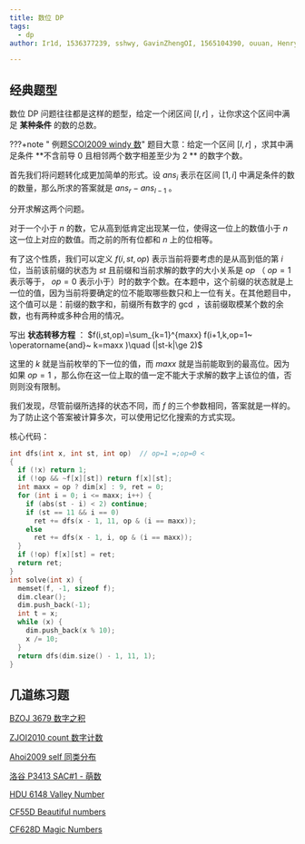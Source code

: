 ```yaml
---
title: 数位 DP
tags:
  - dp
author: Ir1d, 1536377239, sshwy, GavinZhengOI, 1565104390, ouuan, Henry-ZHR

---
```


## 经典题型

数位 DP 问题往往都是这样的题型，给定一个闭区间 $[l,r]$ ，让你求这个区间中满足 **某种条件** 的数的总数。

???+note " 例题[SCOI2009 windy 数](https://loj.ac/problem/10165)"
    题目大意：给定一个区间 $[l,r]$ ，求其中满足条件 **不含前导 $0$ 且相邻两个数字相差至少为 $2$ ** 的数字个数。

首先我们将问题转化成更加简单的形式。设 $ans_i$ 表示在区间 $[1,i]$ 中满足条件的数的数量，那么所求的答案就是 $ans_r-ans_{l-1}$ 。

分开求解这两个问题。

对于一个小于 $n$ 的数，它从高到低肯定出现某一位，使得这一位上的数值小于 $n$ 这一位上对应的数值。而之前的所有位都和 $n$ 上的位相等。

有了这个性质，我们可以定义 $f(i,st,op)$ 表示当前将要考虑的是从高到低的第 $i$ 位，当前该前缀的状态为 $st$ 且前缀和当前求解的数字的大小关系是 $op$ （ $op=1$ 表示等于， $op=0$ 表示小于）时的数字个数。在本题中，这个前缀的状态就是上一位的值，因为当前将要确定的位不能取哪些数只和上一位有关。在其他题目中，这个值可以是：前缀的数字和，前缀所有数字的 $\gcd$ ，该前缀取模某个数的余数，也有两种或多种合用的情况。

写出 **状态转移方程** ： $f(i,st,op)=\sum_{k=1}^{maxx} f(i+1,k,op=1~ \operatorname{and}~ k=maxx )\quad (|st-k|\ge 2)$ 

这里的 $k$ 就是当前枚举的下一位的值，而 $maxx$ 就是当前能取到的最高位。因为如果 $op=1$ ，那么你在这一位上取的值一定不能大于求解的数字上该位的值，否则则没有限制。

我们发现，尽管前缀所选择的状态不同，而 $f$ 的三个参数相同，答案就是一样的。为了防止这个答案被计算多次，可以使用记忆化搜索的方式实现。

核心代码：

```cpp
int dfs(int x, int st, int op)  // op=1 =;op=0 <
{
  if (!x) return 1;
  if (!op && ~f[x][st]) return f[x][st];
  int maxx = op ? dim[x] : 9, ret = 0;
  for (int i = 0; i <= maxx; i++) {
    if (abs(st - i) < 2) continue;
    if (st == 11 && i == 0)
      ret += dfs(x - 1, 11, op & (i == maxx));
    else
      ret += dfs(x - 1, i, op & (i == maxx));
  }
  if (!op) f[x][st] = ret;
  return ret;
}
int solve(int x) {
  memset(f, -1, sizeof f);
  dim.clear();
  dim.push_back(-1);
  int t = x;
  while (x) {
    dim.push_back(x % 10);
    x /= 10;
  }
  return dfs(dim.size() - 1, 11, 1);
}
```

## 几道练习题

 [BZOJ 3679 数字之积](https://www.lydsy.com/JudgeOnline/problem.php?id=3679) 

 [ZJOI2010 count 数字计数](https://loj.ac/problem/10169) 

 [Ahoi2009 self 同类分布](https://www.luogu.com.cn/problem/P4127) 

 [洛谷  P3413 SAC#1 - 萌数](https://www.luogu.com.cn/problem/P3413) 

 [HDU 6148 Valley Number](http://acm.hdu.edu.cn/showproblem.php?pid=6148) 

 [CF55D Beautiful numbers](http://codeforces.com/problemset/problem/55/D) 

 [CF628D Magic Numbers](http://codeforces.com/problemset/problem/628/D) 
